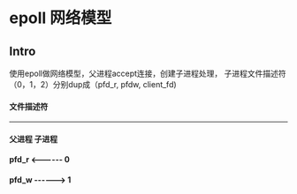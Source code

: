 epoll 网络模型
========================

Intro
-----

使用epoll做网络模型，父进程accept连接，创建子进程处理，
子进程文件描述符（0，1，2）分别dup成（pfd_r, pfdw, client_fd)

#### 文件描述符
-----
#### 父进程         子进程
#### pfd_r <------  0
#### pfd_w ------>  1
